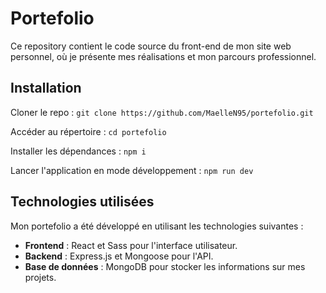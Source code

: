 # Portefolio

Ce repository contient le code source du front-end de mon site web personnel, où je présente mes réalisations et mon parcours professionnel.

## Installation

Cloner le repo :
`git clone https://github.com/MaelleN95/portefolio.git`

Accéder au répertoire :
`cd portefolio`

Installer les dépendances :
`npm i`

Lancer l'application en mode développement :
`npm run dev`

## Technologies utilisées

Mon portefolio a été développé en utilisant les technologies suivantes :

- **Frontend** : React et Sass pour l'interface utilisateur.
- **Backend** : Express.js et Mongoose pour l'API.
- **Base de données** : MongoDB pour stocker les informations sur mes projets.
